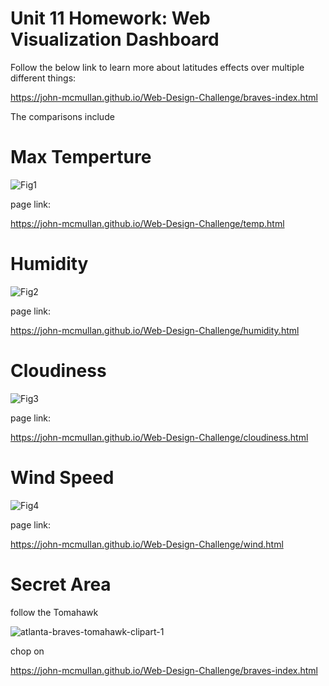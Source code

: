 # Unit 11 Homework: Web Visualization Dashboard 

Follow the below link to learn more about latitudes effects over multiple different things:

https://john-mcmullan.github.io/Web-Design-Challenge/braves-index.html

The comparisons include

# Max Temperture

![Fig1](https://user-images.githubusercontent.com/100164773/187578932-4cc33172-4055-46cc-a87d-4c694c4a5504.png)

page link:

https://john-mcmullan.github.io/Web-Design-Challenge/temp.html


# Humidity
![Fig2](https://user-images.githubusercontent.com/100164773/187580374-da73861b-d7e7-44bc-9e52-b6cd779f9c99.png)

page link:

https://john-mcmullan.github.io/Web-Design-Challenge/humidity.html

# Cloudiness
![Fig3](https://user-images.githubusercontent.com/100164773/187580495-901b73a6-2f91-4259-ad44-f0868061c2e9.png)

page link:

https://john-mcmullan.github.io/Web-Design-Challenge/cloudiness.html

# Wind Speed
![Fig4](https://user-images.githubusercontent.com/100164773/187580555-1ad00c18-5dbd-42af-b642-82a767e4709a.png)

page link:

https://john-mcmullan.github.io/Web-Design-Challenge/wind.html

# Secret Area

follow the Tomahawk

![atlanta-braves-tomahawk-clipart-1](https://user-images.githubusercontent.com/100164773/187580732-ff2548c5-3714-44e5-b0a6-7d11514ac65a.gif)

chop on

https://john-mcmullan.github.io/Web-Design-Challenge/braves-index.html
